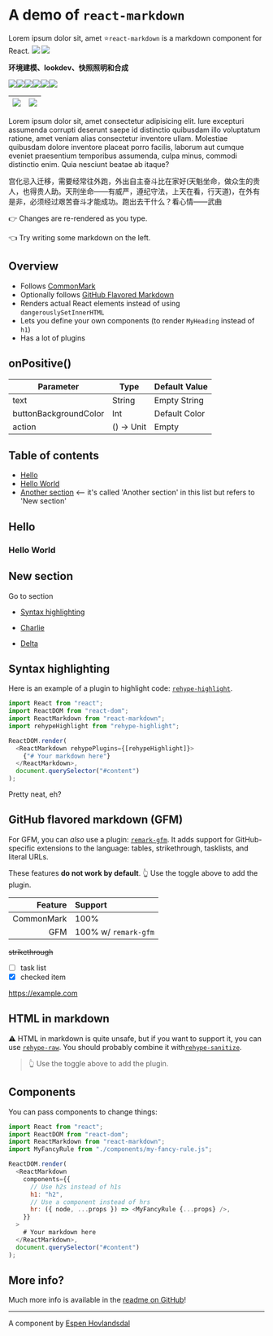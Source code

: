 # A demo of `react-markdown`

Lorem ipsum dolor sit, amet
⭐️`react-markdown` is a markdown component for React.
![](../bigImages/45b632131413319.6194a2d1018db.jpg)
![](../bigImages/samy-seffadj-fsi-1030-walls-v026.gif)

**环境建模、lookdev、快照照明和合成**

![](../bigImages/samy-seffadj-fsi-trailer-frame-hd-00577.jpeg)![](../bigImages/samy-seffadj-fsi-trailer-frame-hd-01398.jpeg)![](../avatars/user-avatar001.jpg)![](../avatars/user-avatar002.jpg)![](../avatars/user-avatar003.jpg)![](../avatars/user-avatar004.jpg)

| ![](../bigImages/samy-seffadj-fsi-trailer-frame-hd-00577.jpeg) | ![](../bigImages/samy-seffadj-fsi-trailer-frame-hd-00577.jpeg) |
| -------------------------------------------------------------- | -------------------------------------------------------------- |

Lorem ipsum dolor sit, amet consectetur adipisicing elit. Iure excepturi assumenda corrupti deserunt saepe id distinctio quibusdam illo voluptatum ratione, amet veniam alias consectetur inventore ullam. Molestiae quibusdam dolore inventore placeat porro facilis, laborum aut cumque eveniet praesentium temporibus assumenda, culpa minus, commodi distinctio enim. Quia nesciunt beatae ab itaque?

宫化忌入迁移，需要经常往外跑，外出自主奋斗比在家好(天魁坐命，做众生的贵人，也得贵人助。天刑坐命——有威严，遵纪守法，上天在看，行天道)，在外有是非，必须经过艰苦奋斗才能成功。跑出去干什么？看心情——武曲

👉 Changes are re-rendered as you type.

👈 Try writing some markdown on the left.

## Overview

- Follows [CommonMark](https://commonmark.org)
- Optionally follows [GitHub Flavored Markdown](https://github.github.com/gfm/)
- Renders actual React elements instead of using `dangerouslySetInnerHTML`
- Lets you define your own components (to render `MyHeading` instead of `h1`)
- Has a lot of plugins

## onPositive()

| Parameter             | Type       | Default Value |
| --------------------- | ---------- | ------------- |
| text                  | String     | Empty String  |
| buttonBackgroundColor | Int        | Default Color |
| action                | () -> Unit | Empty         |

## Table of contents

- [Hello](#hello)
- [Hello World](#hello-world)
- [Another section](#new-section) <-- it's called 'Another section' in this list but refers to 'New section'

## Hello

### Hello World

## New section

Go to section

- [Syntax highlighting](#syntax-highlighting)

- [Charlie](#charlie)

- [Delta](#delta)

## Syntax highlighting

Here is an example of a plugin to highlight code:
[`rehype-highlight`](https://github.com/rehypejs/rehype-highlight).

```js
import React from "react";
import ReactDOM from "react-dom";
import ReactMarkdown from "react-markdown";
import rehypeHighlight from "rehype-highlight";

ReactDOM.render(
  <ReactMarkdown rehypePlugins={[rehypeHighlight]}>
    {"# Your markdown here"}
  </ReactMarkdown>,
  document.querySelector("#content")
);
```

Pretty neat, eh?

## GitHub flavored markdown (GFM)

For GFM, you can _also_ use a plugin:
[`remark-gfm`](https://github.com/remarkjs/react-markdown#use).
It adds support for GitHub-specific extensions to the language:
tables, strikethrough, tasklists, and literal URLs.

These features **do not work by default**.
👆 Use the toggle above to add the plugin.

|    Feature | Support              |
| ---------: | :------------------- |
| CommonMark | 100%                 |
|        GFM | 100% w/ `remark-gfm` |

~~strikethrough~~

- [ ] task list
- [x] checked item

https://example.com

## HTML in markdown

⚠️ HTML in markdown is quite unsafe, but if you want to support it, you can use [`rehype-raw`](https://github.com/rehypejs/rehype-raw).
You should probably combine it with[`rehype-sanitize`](https://github.com/rehypejs/rehype-sanitize).

<blockquote>
  👆 Use the toggle above to add the plugin.
</blockquote>

## Components

You can pass components to change things:

```js
import React from "react";
import ReactDOM from "react-dom";
import ReactMarkdown from "react-markdown";
import MyFancyRule from "./components/my-fancy-rule.js";

ReactDOM.render(
  <ReactMarkdown
    components={{
      // Use h2s instead of h1s
      h1: "h2",
      // Use a component instead of hrs
      hr: ({ node, ...props }) => <MyFancyRule {...props} />,
    }}
  >
    # Your markdown here
  </ReactMarkdown>,
  document.querySelector("#content")
);
```

## More info?

Much more info is available in the
[readme on GitHub](https://github.com/remarkjs/react-markdown)!

---

A component by [Espen Hovlandsdal](https://espen.codes/)
